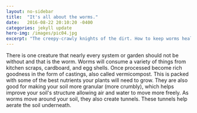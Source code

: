 ```yaml
---
layout: no-sidebar
title:  "It's all about the worms."
date:   2016-08-22 20:10:20 -0400
categories: jekyll update
hero-img: /images/pic04.jpg
excerpt: "The creepy-crawly knights of the dirt. How to keep worms healthy and happy."
---
```

There is one creature that nearly every system or garden should not be without and that is the worm. Worms will consume a variety of things from kitchen scraps, cardboard, and egg shells. Once processed become rich goodness in the form of castings, also called vermicompost. This is packed with some of the best nutrients your plants will need to grow.
They are also good for making your soil more granular (more crumbly), which helps improve your soil's structure allowing air and water to move more freely. As worms move around your soil, they also create tunnels. These tunnels help aerate the soil underneath.
